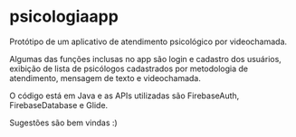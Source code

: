 # psicologiaapp

Protótipo de um aplicativo de atendimento psicológico por videochamada.

Algumas das funções inclusas no app são login e cadastro dos usuários, exibição de lista de psicólogos cadastrados por metodologia de 
atendimento, mensagem de texto e videochamada.

O código está em Java e as APIs utilizadas são FirebaseAuth, FirebaseDatabase e Glide. 

Sugestões são bem vindas :)

